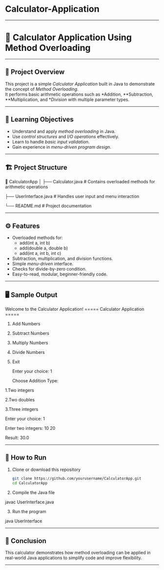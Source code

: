 # Calculator-Application

---

# 🧮 Calculator Application Using Method Overloading
 
---

## 🎯 Project Overview
This project is a simple *Calculator Application* built in Java to demonstrate the concept of *Method Overloading*.  
It performs basic arithmetic operations such as *Addition, **Subtraction, **Multiplication, and **Division* with multiple parameter types.

---

## 🧠 Learning Objectives
- Understand and apply *method overloading* in Java.  
- Use *control structures* and *I/O operations* effectively.  
- Learn to handle *basic input validation*.  
- Gain experience in *menu-driven program design*.  

---

## 🏗 Project Structure

📁 CalculatorApp │
├── Calculator.java        # Contains overloaded methods for arithmetic operations

├── UserInterface.java     # Handles user input and menu interaction 

└── README.md              # Project documentation

---

## ⚙ Features
- Overloaded methods for:
  - add(int a, int b)
  - add(double a, double b)
  - add(int a, int b, int c)
- Subtraction, multiplication, and division functions.
- Simple *menu-driven* interface.
- Checks for divide-by-zero condition.
- Easy-to-read, modular, beginner-friendly code.

---

## 🖥 Sample Output

Welcome to the Calculator Application! ===== Calculator Application =====

1. Add Numbers


2. Subtract Numbers


3. Multiply Numbers


4. Divide Numbers


5. Exit


   Enter your choice:
   1

   Choose Addition Type:


 1.Two integers


 2.Two doubles


 3.Three integers 

Enter your choice: 1 

Enter two integers: 10 20 

Result: 30.0



---

## 🚀 How to Run
1. Clone or download this repository  
   ```bash
   git clone https://github.com/yourusername/CalculatorApp.git
   cd CalculatorApp

2. Compile the Java file

javac UserInterface.java


3. Run the program

java UserInterface


---

## 🏁 Conclusion

This calculator demonstrates how method overloading can be applied in real-world Java applications to simplify code and improve flexibility.

---
